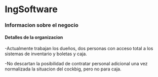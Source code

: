 # IngSoftware

### Informacion sobre el negocio
 
#### Detalles de la organizacion

-Actualmente trabajan los dueños, dos personas con acceso total a los sistemas de inventario y boletas y caja.

-No descartan la posibilidad de contratar personal adicional una vez normalizada la situacion del cockbig, pero no para caja.
